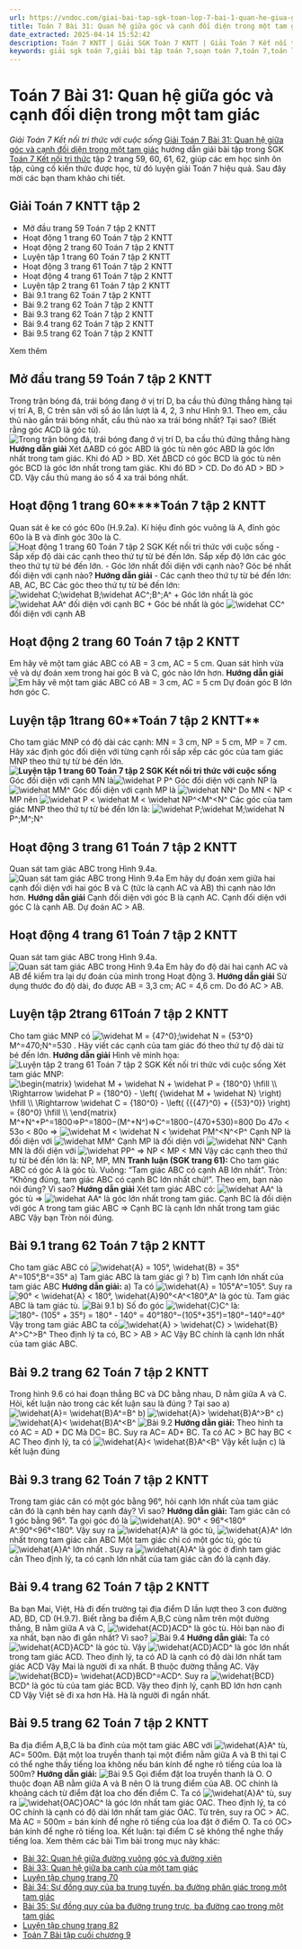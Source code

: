 ```yaml
---
url: https://vndoc.com/giai-bai-tap-sgk-toan-lop-7-bai-1-quan-he-giua-goc-va-canh-doi-dien-trong-mot-tam-giac-150033
title: Toán 7 Bài 31: Quan hệ giữa góc và cạnh đối diện trong một tam giác - Giải Toán 7 Kết nối tri thức với cuộc sống - VnDoc.com
date_extracted: 2025-04-14 15:52:42
description: Toán 7 KNTT | Giải SGK Toán 7 KNTT | Giải Toán 7 Kết nối tri thức| Giải bài tập Toán 7 bài 31: Quan hệ giữa góc và cạnh đối diện trong một tam giác để tham khảo chuẩn bị tốt bài học cho học kì mới sắp tới đây của mình.
keywords: giải sgk toán 7,giải bài tập toán 7,soạn toán 7,toán 7,toán lớp 7,giải toán 7,sgk toán 7,toan 7,giai toan 7,toán 7 tập 1,toán lớp 7 tập 2,bài tập toán lớp 7,giải bài tập toán lớp 7,sgk toán 7 tập 2,toán 7 kết nối tri thức,giải toán 7 kết nối tri thức,giải toán 7 kntt,Toán 7 Bài 31 Quan hệ giữa góc và cạnh đối diện trong một tam giác,Quan hệ giữa góc và cạnh đối diện trong một tam giác,Giải Toán 7 Quan hệ giữa góc và cạnh đối diện trong một tam giác,toán lớp 7 Kết nối tri thức bài 31
---
```


# Toán 7 Bài 31: Quan hệ giữa góc và cạnh đối diện trong một tam giác
 _Giải Toán 7 Kết nối tri thức với cuộc sống_
[Giải Toán 7 Bài 31: Quan hệ giữa góc và cạnh đối diện trong một tam giác](<https://vndoc.com/giai-bai-tap-sgk-toan-lop-7-bai-1-quan-he-giua-goc-va-canh-doi-dien-trong-mot-tam-giac-150033>) hướng dẫn giải bài tập trong SGK [Toán 7 Kết nối tri thức](<https://vndoc.com/toan-7-tap-2-kntt>) tập 2 trang 59, 60, 61, 62, giúp các em học sinh ôn tập, củng cố kiến thức được học, từ đó luyện giải Toán 7 hiệu quả. Sau đây mời các bạn tham khảo chi tiết.
## Giải Toán 7 KNTT tập 2
  * Mở đầu trang 59 Toán 7 tập 2 KNTT 
  * Hoạt động 1 trang 60 Toán 7 tập 2 KNTT
  * Hoạt động 2 trang 60 Toán 7 tập 2 KNTT 
  * Luyện tập 1 trang 60 Toán 7 tập 2 KNTT
  * Hoạt động 3 trang 61 Toán 7 tập 2 KNTT 
  * Hoạt động 4 trang 61 Toán 7 tập 2 KNTT 
  * Luyện tập 2 trang 61 Toán 7 tập 2 KNTT
  * Bài 9.1 trang 62 Toán 7 tập 2 KNTT
  * Bài 9.2 trang 62 Toán 7 tập 2 KNTT
  * Bài 9.3 trang 62 Toán 7 tập 2 KNTT
  * Bài 9.4 trang 62 Toán 7 tập 2 KNTT
  * Bài 9.5 trang 62 Toán 7 tập 2 KNTT

Xem thêm
## **Mở đầu trang 59 Toán 7 tập 2 KNTT**
Trong trận bóng đá, trái bóng đang ở vị trí D, ba cầu thủ đứng thẳng hàng tại vị trí A, B, C trên sân với số áo lần lượt là 4, 2, 3 như Hình 9.1. Theo em, cầu thủ nào gần trái bóng nhất, cầu thủ nào xa trái bóng nhất? Tại sao? \(Biết rằng góc ACD là góc tù\).
![Trong trận bóng đá, trái bóng đang ở vị trí D, ba cầu thủ đứng thẳng hàng](https://i.vdoc.vn/data/image/2022/12/31/mo-dau-trang-59-toan-7-tap-2-147847.png)
**Hướng dẫn giải**
Xét ∆ABD có góc ABD là góc tù nên góc ABD là góc lớn nhất trong tam giác.
Khi đó AD > BD.
Xét ∆BCD có góc BCD là góc tù nên góc BCD là góc lớn nhất trong tam giác.
Khi đó BD > CD.
Do đó AD > BD > CD.
Vậy cầu thủ mang áo số 4 xa trái bóng nhất.
## **Hoạt động 1 trang 60****Toán 7 tập 2 KNTT**
Quan sát ê ke có góc 60o \(H.9.2a\). Kí hiệu đỉnh góc vuông là A, đỉnh góc 60o là B và đỉnh góc 30o là C.
![Hoạt động 1 trang 60 Toán 7 tập 2 SGK Kết nối tri thức với cuộc sống](https://i.vdoc.vn/data/image/2024/01/23/Hoat-dong-1-trang-60-Toan-7-tap-2-SGK-Ket-noi-tri-thuc-voi-cuoc-song.png)
\- Sắp xếp độ dài các cạnh theo thứ tự từ bé đến lớn. Sắp xếp độ lớn các góc theo thứ tự từ bé đến lớn.
\- Góc lớn nhất đối diện với cạnh nào? Góc bé nhất đối diện với cạnh nào?
**Hướng dẫn giải**
\- Các cạnh theo thứ tự từ bé đến lớn: AB, AC, BC
Các góc theo thứ tự từ bé đến lớn: ![\\widehat C;\\widehat B;\\widehat A](https://i.vdoc.vn/data/image/blank.png)C^;B^;A^
\+ Góc lớn nhất là góc ![\\widehat A](https://i.vdoc.vn/data/image/blank.png)A^ đối diện với cạnh BC
\+ Góc bé nhất là góc ![\\widehat C](https://i.vdoc.vn/data/image/blank.png)C^ đối diện với cạnh AB
## **Hoạt động 2 trang 60 Toán 7 tập 2 KNTT**
Em hãy vẽ một tam giác ABC có AB = 3 cm, AC = 5 cm. Quan sát hình vừa vẽ và dự đoán xem trong hai góc B và C, góc nào lớn hơn.
**Hướng dẫn giải**
![Em hãy vẽ một tam giác ABC có AB = 3 cm, AC = 5 cm](https://i.vdoc.vn/data/image/2022/12/31/hd2-trang-60-toan-7-tap-2-147849.png)
Dự đoán góc B lớn hơn góc C.
## ****Luyện tập 1******trang 60****Toán 7 tập 2 KNTT**
Cho tam giác MNP có độ dài các cạnh: MN = 3 cm, NP = 5 cm, MP = 7 cm. Hãy xác định góc đối diện với từng cạnh rồi sắp xếp các góc của tam giác MNP theo thứ tự từ bé đến lớn.
**![Luyện tập 1 trang 60 Toán 7 tập 2 SGK Kết nối tri thức với cuộc sống](https://i.vdoc.vn/data/image/2024/01/23/Luyen-tap-1-trang-60-Toan-7-tap-2-SGK-Ket-noi-tri-thuc-voi-cuoc-song.png)**
Góc đối diện với cạnh MN là![\\widehat P](https://i.vdoc.vn/data/image/blank.png) P^
Góc đối diện với cạnh NP là ![\\widehat M](https://i.vdoc.vn/data/image/blank.png)M^
Góc đối diện với cạnh MP là ![\\widehat N](https://i.vdoc.vn/data/image/blank.png)N^
Do MN < NP < MP nên ![\\widehat P < \\widehat M < \\widehat N](https://i.vdoc.vn/data/image/blank.png)P^<M^<N^
Các góc của tam giác MNP theo thứ tự từ bé đến lớn là: ![\\widehat P;\\widehat M;\\widehat N](https://i.vdoc.vn/data/image/blank.png)P^;M^;N^
## **Hoạt động 3 trang 61 Toán 7 tập 2 KNTT**
Quan sát tam giác ABC trong Hình 9.4a.
![Quan sát tam giác ABC trong Hình 9.4a](https://i.vdoc.vn/data/image/2022/12/31/hd3-trang-61-toan-7-tap-2-147851.png)
Em hãy dự đoán xem giữa hai cạnh đối diện với hai góc B và C \(tức là cạnh AC và AB\) thì cạnh nào lớn hơn.
**Hướng dẫn giải**
Cạnh đối diện với góc B là cạnh AC.
Cạnh đối diện với góc C là cạnh AB.
Dự đoán AC > AB.
## **Hoạt động 4 trang 61 Toán 7 tập 2 KNTT**
Quan sát tam giác ABC trong Hình 9.4a.
![Quan sát tam giác ABC trong Hình 9.4a](https://i.vdoc.vn/data/image/2022/12/31/hd4-trang-61-toan-7-tap-2-147852.png)
Em hãy đo độ dài hai cạnh AC và AB để kiểm tra lại dự đoán của mình trong Hoạt động 3.
**Hướng dẫn giải**
Sử dụng thước đo độ dài, đo được AB = 3,3 cm; AC = 4,6 cm.
Do đó AC > AB.
## **Luyện tập 2****trang 61****Toán 7 tập 2 KNTT**
Cho tam giác MNP có ![\\widehat M = {47^0};\\widehat N = {53^0}](https://i.vdoc.vn/data/image/blank.png)M^=470;N^=530 . Hãy viết các cạnh của tam giác đó theo thứ tự độ dài từ bé đến lớn.
**Hướng dẫn giải**
Hình vẽ minh họa:
![Luyện tập 2 trang 61 Toán 7 tập 2 SGK Kết nối tri thức với cuộc sống](https://i.vdoc.vn/data/image/2024/01/23/Luyen-tap-2-trang-61-Toan-7-tap-2-SGK-Ket-noi-tri-thuc-voi-cuoc-song.png)
Xét tam giác MNP:
![\\begin{matrix}
  \\widehat M + \\widehat N + \\widehat P = {180^0} \\hfill \\\\
   \\Rightarrow \\widehat P = {180^0} - \\left\( {\\widehat M + \\widehat N} \\right\) \\hfill \\\\
   \\Rightarrow \\widehat C = {180^0} - \\left\( {{{47}^0} + {{53}^0}} \\right\) = {80^0} \\hfill \\\\ 
\\end{matrix}](https://i.vdoc.vn/data/image/blank.png)M^+N^+P^=1800⇒P^=1800−\(M^+N^\)⇒C^=1800−\(470+530\)=800
Do 47o < 53o < 80o => ![\\widehat M < \\widehat N < \\widehat P](https://i.vdoc.vn/data/image/blank.png)M^<N^<P^
Cạnh NP là đối diện với ![\\widehat M](https://i.vdoc.vn/data/image/blank.png)M^
Cạnh MP là đối diện với ![\\widehat N](https://i.vdoc.vn/data/image/blank.png)N^
Cạnh MN là đối diện với ![\\widehat P](https://i.vdoc.vn/data/image/blank.png)P^
=> NP < MP < MN
Vậy các cạnh theo thứ tự từ bé đến lớn là: NP, MP, MN
**Tranh luận \(SGK trang 61\):**
Cho tam giác ABC có góc A là góc tù.
Vuông: “Tam giác ABC có cạnh AB lớn nhất”.
Tròn: “Không đúng, tam giác ABC có cạnh BC lớn nhất chứ\!”.
Theo em, bạn nào nói đúng? Vì sao?
**Hướng dẫn giải**
Xét tam giác ABC có:
![\\widehat A](https://i.vdoc.vn/data/image/blank.png)A^ là góc tù
=> ![\\widehat A](https://i.vdoc.vn/data/image/blank.png)A^ là góc lớn nhất trong tam giác.
Cạnh BC là đối diện với góc A trong tam giác ABC
=> Cạnh BC là cạnh lớn nhất trong tam giác ABC
Vậy bạn Tròn nói đúng.
## **Bài 9.1 trang 62 Toán 7 tập 2 KNTT**
Cho tam giác ABC có ![\\widehat{A} = 105°, \\widehat{B} = 35°](https://i.vdoc.vn/data/image/blank.png)A^=105°,B^=35°
a\) Tam giác ABC là tam giác gì ?
b\) Tìm cạnh lớn nhất của tam giác ABC
**Hướng dẫn giải:**
a\) Ta có ![\\widehat{A} = 105°](https://i.vdoc.vn/data/image/blank.png)A^=105°. Suy ra ![90° < \\widehat{A} < 180°, \\widehat{A}](https://i.vdoc.vn/data/image/blank.png)90°<A^<180°,A^ là góc tù. Tam giác ABC là tam giác tù.
![Bài 9.1](https://i.vdoc.vn/data/image/2024/01/23/Toan-7-bai-31-1.jpg)
b\) Số đo góc ![\\widehat{C}](https://i.vdoc.vn/data/image/blank.png)C^ là: ![180°- \(105° + 35°\) = 180° - 140° = 40°](https://i.vdoc.vn/data/image/blank.png)180°−\(105°+35°\)=180°−140°=40°
Vậy trong tam giác ABC ta có![\\widehat{A} > \\widehat{C} > \\widehat{B}](https://i.vdoc.vn/data/image/blank.png)A^>C^>B^
Theo định lý ta có, BC > AB > AC
Vậy BC chính là cạnh lớn nhất của tam giác ABC.
## **Bài 9.2 trang 62 Toán 7 tập 2 KNTT**
Trong hình 9.6 có hai đoạn thẳng BC và DC bằng nhau, D nằm giữa A và C. Hỏi, kết luận nào trong các kết luận sau là đúng ? Tại sao
a\) ![\\widehat{A}= \\widehat{B}](https://i.vdoc.vn/data/image/blank.png)A^=B^
b\) ![\\widehat{A}> \\widehat{B}](https://i.vdoc.vn/data/image/blank.png)A^>B^
c\) ![\\widehat{A}< \\widehat{B}](https://i.vdoc.vn/data/image/blank.png)A^<B^
![Bài 9.2](https://i.vdoc.vn/data/image/2024/01/23/Toan-7-bai-31-2.jpg)
**Hướng dẫn giải:**
Theo hình ta có AC = AD + DC
Mà DC= BC. Suy ra AC= AD+ BC. Ta có AC > BC hay BC < AC
Theo định lý, ta có ![\\widehat{A}< \\widehat{B}](https://i.vdoc.vn/data/image/blank.png)A^<B^
Vậy kết luận c\) là kết luận đúng
## **Bài 9.3 trang 62 Toán 7 tập 2 KNTT**
Trong tam giác cân có một góc bằng 96°, hỏi cạnh lớn nhất của tam giác cân đó là cạnh bên hay cạnh đáy? Vì sao?
**Hướng dẫn giải:**
Tam giác cân có 1 góc bằng 96°. Ta gọi góc đó là ![\\widehat{A}. 90° < 96°<180°](https://i.vdoc.vn/data/image/blank.png)A^.90°<96°<180°.
Vậy suy ra ![\\widehat{A}](https://i.vdoc.vn/data/image/blank.png)A^ là góc tù, ![\\widehat{A}](https://i.vdoc.vn/data/image/blank.png)A^ lớn nhất trong tam giác cân ABC
Một tam giác chỉ có một góc tù, góc tù ![\\widehat{A}](https://i.vdoc.vn/data/image/blank.png)A^ lớn nhất . Suy ra ![\\widehat{A}](https://i.vdoc.vn/data/image/blank.png)A^ là góc ở đỉnh tam giác cân
Theo định lý, ta có cạnh lớn nhất của tam giác cân đó là cạnh đáy.
## **Bài 9.4 trang 62 Toán 7 tập 2 KNTT**
Ba bạn Mai, Việt, Hà đi đến trường tại địa điểm D lần lượt theo 3 con đường AD, BD, CD \(H.9.7\). Biết rằng ba điểm A,B,C cùng nằm trên một đường thẳng, B nằm giữa A và C, ![\\widehat{ACD}](https://i.vdoc.vn/data/image/blank.png)ACD^ là góc tù. Hỏi bạn nào đi xa nhất, bạn nào đi gần nhất? Vì sao?
![Bài 9.4](https://i.vdoc.vn/data/image/2024/01/23/Toan-7-bai-31-3.jpg)
**Hướng dẫn giải:**
Ta có ![\\widehat{ACD}](https://i.vdoc.vn/data/image/blank.png)ACD^ là góc tù. Vậy ![\\widehat{ACD}](https://i.vdoc.vn/data/image/blank.png)ACD^ là góc lớn nhất trong tam giác ACD. Theo định lý, ta có AD là cạnh có độ dài lớn nhất tam giác ACD
Vậy Mai là người đi xa nhất.
B thuộc đường thẳng AC. Vậy ![\\widehat{BCD}= \\widehat{ACD}](https://i.vdoc.vn/data/image/blank.png)BCD^=ACD^. Suy ra ![\\widehat{BCD}](https://i.vdoc.vn/data/image/blank.png)BCD^ là góc tù của tam giác BCD. Vậy theo định lý, cạnh BD lớn hơn cạnh CD
Vậy Việt sẽ đi xa hơn Hà. Hà là người đi ngắn nhất.
## **Bài 9.5 trang 62 Toán 7 tập 2 KNTT**
Ba địa điểm A,B,C là ba đỉnh của một tam giác ABC với ![\\widehat{A}](https://i.vdoc.vn/data/image/blank.png)A^ tù, AC= 500m. Đặt một loa truyền thanh tại một điểm nằm giữa A và B thì tại C có thể nghe thấy tiếng loa không nếu bán kính để nghe rõ tiếng của loa là 500m?
**Hướng dẫn giải:**
![Bài 9.5](https://i.vdoc.vn/data/image/2024/01/23/Toan-7-bai-31-4.jpg)
Gọi điểm đặt loa truyền thanh là O. O thuộc đoạn AB nằm giữa A và B nên O là trung điểm của AB. OC chính là khoảng cách từ điểm đặt loa cho đến điểm C.
Ta có ![\\widehat{A}](https://i.vdoc.vn/data/image/blank.png)A^ tù, suy ra ![\\widehat{OAC}](https://i.vdoc.vn/data/image/blank.png)OAC^ là góc lớn nhất tam giác OAC. Theo định lý, ta có OC chính là cạnh có độ dài lớn nhất tam giác OAC.
Từ trên, suy ra OC > AC. Mà AC = 500m = bán kính để nghe rõ tiếng của loa đặt ở điểm O. Ta có OC> bán kính để nghe rõ tiếng loa.
Kết luận: tại điểm C sẽ không thể nghe thấy tiếng loa.
Xem thêm các bài Tìm bài trong mục này khác:
  * [Bài 32: Quan hệ giữa đường vuông góc và đường xiên](</toan-7-bai-32-quan-he-giua-duong-vuong-goc-va-duong-xien-285917>)
  * [Bài 33: Quan hệ giữa ba cạnh của một tam giác](</toan-7-bai-33-quan-he-giua-ba-canh-cua-mot-tam-giac-285916>)
  * [Luyện tập chung trang 70](</toan-7-luyen-tap-chung-trang-70-286109>)
  * [Bài 34: Sự đồng quy của ba trung tuyến, ba đường phân giác trong một tam giác](</toan-7-bai-34-su-dong-quy-cua-ba-trung-tuyen-ba-duong-phan-giac-trong-mot-tam-giac-286112>)
  * [Bài 35: Sự đồng quy của ba đường trung trực, ba đường cao trong một tam giác](</toan-7-bai-35-su-dong-quy-cua-ba-duong-trung-truc-ba-duong-cao-trong-mot-tam-giac-286116>)
  * [Luyện tập chung trang 82](</toan-7-luyen-tap-chung-trang-82-286120>)
  * [Toán 7 Bài tập cuối chương 9](</toan-7-bai-tap-cuoi-chuong-9-ket-noi-tri-thuc-voi-cuoc-song-286129>)

